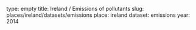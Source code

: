 type: empty
title: Ireland / Emissions of pollutants
slug: places/ireland/datasets/emissions
place: ireland
dataset: emissions
year: 2014
